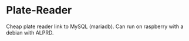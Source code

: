 # Plate-Reader
Cheap plate reader link to MySQL (mariadb). Can run on raspberry with a debian with ALPRD.
